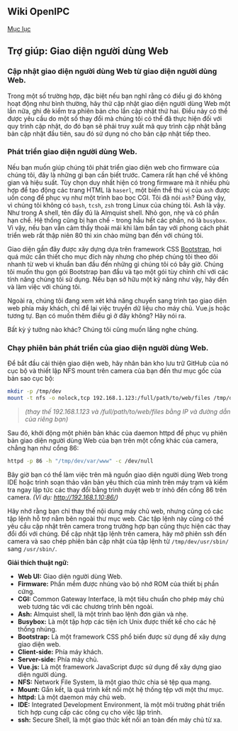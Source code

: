 ## Wiki OpenIPC
[Mục lục](../README.md)

Trợ giúp: Giao diện người dùng Web
------------

### Cập nhật giao diện người dùng Web từ giao diện người dùng Web.

Trong một số trường hợp, đặc biệt nếu bạn nghĩ rằng có điều gì đó không hoạt động như bình thường, hãy thử cập nhật giao diện người dùng Web một lần nữa, ghi đè kiểm tra phiên bản cho lần cập nhật thứ hai. Điều này có thể được yêu cầu do một số thay đổi mà chúng tôi có thể đã thực hiện đối với quy trình cập nhật, do đó bạn sẽ phải truy xuất mã quy trình cập nhật bằng bản cập nhật đầu tiên, sau đó sử dụng nó cho bản cập nhật tiếp theo.

### Phát triển giao diện người dùng Web.

Nếu bạn muốn giúp chúng tôi phát triển giao diện web cho firmware của chúng tôi, đây là những gì bạn cần biết trước. Camera rất hạn chế về không gian và hiệu suất. Tùy chọn duy nhất hiện có trong firmware mà ít nhiều phù hợp để tạo động các trang HTML là `haserl`, một biến thể thú vị của `ash` được uốn cong để phục vụ như một trình bao bọc CGI. Tôi đã nói `ash`? Đúng vậy, vì chúng tôi không có `bash`, `tcsh`, `zsh` trong Linux của chúng tôi. Ash là vậy. Như trong A shell, tên đầy đủ là Almquist shell. Nhỏ gọn, nhẹ và có phần hạn chế. Hệ thống cũng bị hạn chế - trong hầu hết các phần, nó là `busybox`. Vì vậy, nếu bạn vẫn cảm thấy thoải mái khi làm bẩn tay với phong cách phát triển web rất thập niên 80 thì xin chào mừng bạn đến với chúng tôi.

Giao diện gần đây được xây dựng dựa trên framework CSS [Bootstrap](https://getbootstrap.com/), hơi quá mức cần thiết cho mục đích này nhưng cho phép chúng tôi theo dõi nhanh từ web vi khuẩn ban đầu đến những gì chúng tôi có bây giờ. Chúng tôi muốn thu gọn gói Bootstrap ban đầu và tạo một gói tùy chỉnh chỉ với các tính năng chúng tôi sử dụng. Nếu bạn sở hữu một kỹ năng như vậy, hãy đến và làm việc với chúng tôi.

Ngoài ra, chúng tôi đang xem xét khả năng chuyển sang trình tạo giao diện web phía máy khách, chỉ để lại việc truyền dữ liệu cho máy chủ. Vue.js hoặc tương tự. Bạn có muốn thêm điều gì ở đây không? Hãy nói ra.

Bất kỳ ý tưởng nào khác? Chúng tôi cũng muốn lắng nghe chúng.

### Chạy phiên bản phát triển của giao diện người dùng Web.

Để bắt đầu cải thiện giao diện web, hãy nhân bản kho lưu trữ GitHub của nó cục bộ và thiết lập NFS mount trên camera của bạn đến thư mục gốc của bản sao cục bộ:

```bash
mkdir -p /tmp/dev
mount -t nfs -o nolock,tcp 192.168.1.123:/full/path/to/web/files /tmp/dev
```

> _(thay thế 192.168.1.123 và /full/path/to/web/files bằng IP và đường dẫn của riêng bạn)_

Sau đó, khởi động một phiên bản khác của daemon httpd để phục vụ phiên bản giao diện người dùng Web của bạn trên một cổng khác của camera, chẳng hạn như cổng 86:

```bash
httpd -p 86 -h "/tmp/dev/var/www" -c /dev/null
```

Bây giờ bạn có thể làm việc trên mã nguồn giao diện người dùng Web trong IDE hoặc trình soạn thảo văn bản yêu thích của mình trên máy trạm và kiểm tra ngay lập tức các thay đổi bằng trình duyệt web tr ínhỏ đến cổng 86 trên camera. _(Ví dụ: http://192.168.1.10:86/)_

Hãy nhớ rằng bạn chỉ thay thế nội dung máy chủ web, nhưng cũng có các tập lệnh hỗ trợ nằm bên ngoài thư mục web. Các tập lệnh này cũng có thể yêu cầu cập nhật trên camera trong trường hợp bạn cũng thực hiện các thay đổi đối với chúng. Để cập nhật tập lệnh trên camera, hãy mở phiên ssh đến camera và sao chép phiên bản cập nhật của tập lệnh từ `/tmp/dev/usr/sbin/` sang `/usr/sbin/`.



**Giải thích thuật ngữ:**

* **Web UI:** Giao diện người dùng Web.
* **Firmware:** Phần mềm được nhúng vào bộ nhớ ROM của thiết bị phần cứng.
* **CGI:** Common Gateway Interface, là một tiêu chuẩn cho phép máy chủ web tương tác với các chương trình bên ngoài.
* **Ash:** Almquist shell, là một trình bao lệnh đơn giản và nhẹ.
* **Busybox:** Là một tập hợp các tiện ích Unix được thiết kế cho các hệ thống nhúng.
* **Bootstrap:** Là một framework CSS phổ biến được sử dụng để xây dựng giao diện web.
* **Client-side:** Phía máy khách.
* **Server-side:** Phía máy chủ.
* **Vue.js:** Là một framework JavaScript được sử dụng để xây dựng giao diện người dùng.
* **NFS:** Network File System, là một giao thức chia sẻ tệp qua mạng.
* **Mount:** Gắn kết, là quá trình kết nối một hệ thống tệp với một thư mục.
* **httpd:** Là một daemon máy chủ web.
* **IDE:** Integrated Development Environment, là một môi trường phát triển tích hợp cung cấp các công cụ cho việc lập trình.
* **ssh:** Secure Shell, là một giao thức kết nối an toàn đến máy chủ từ xa.





